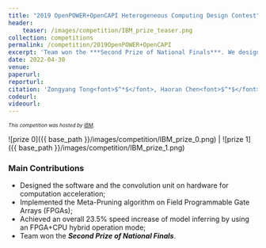 ```yaml
---
title: "2019 OpenPOWER+OpenCAPI Heterogeneous Computing Design Contest"
header:
    teaser: /images/competition/IBM_prize_teaser.png
collection: competitions
permalink: /competition/2019OpenPOWER+OpenCAPI
excerpt: 'Team won the ***Second Prize of National Finals***. We designed the software and the convolution unit on hardware for computation acceleration, implemented the Meta-Pruning algorithm on Field Programmable Gate Arrays (FPGAs), and achieved an overall 23.5% speed increase of model inferring by using an FPGA+CPU hybrid operation mode.'
date: 2022-04-30
venue:
paperurl:
reporturl:
citation: 'Zongyang Tong<font>$^*$</font>, Haoran Chen<font>$^*$</font> and Jinhao Kuang<font>$^*$</font>. Supervised by Prof. Donghong Zuo.'
codeurl: 
videourl:
---
```


<font size="1"><i>This competition was hosted by <a href="https://www.ibm.com/cn-zh">IBM</a>.</i></font>


![prize 0]({{ base_path }}/images/competition/IBM_prize_0.png) | ![prize 1]({{ base_path }}/images/competition/IBM_prize_1.png)

### Main Contributions

* Designed the software and the convolution unit on hardware for computation acceleration;
* Implemented the Meta-Pruning algorithm on Field Programmable Gate Arrays (FPGAs);
* Achieved an overall 23.5% speed increase of model inferring by using an FPGA+CPU hybrid operation mode;
* Team won the ***Second Prize of National Finals***.


